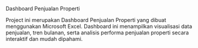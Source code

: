 Dashboard Penjualan Properti

Project ini merupakan Dashboard Penjualan Properti yang dibuat menggunakan Microsoft Excel. Dashboard ini menampilkan visualisasi data penjualan, tren bulanan, serta analisis performa penjualan properti secara interaktif dan mudah dipahami.
